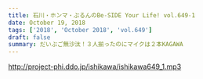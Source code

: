 ```yaml
---
title: 石川・ホンマ・ぶるんのBe-SIDE Your Life! vol.649-1
date: October 19, 2018
tags: ['2018', 'October 2018', 'vol.649']
draft: false
summary: だいぶご無沙汰！３人揃ったのにマイクは２本KAGAWA
---
```


http://project-phi.ddo.jp/ishikawa/ishikawa649_1.mp3
